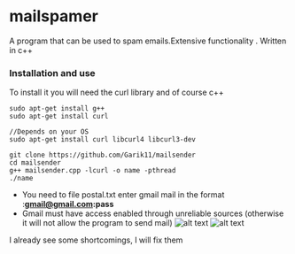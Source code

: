 # mailspamer
A program that can be used to spam emails.Extensive functionality . Written in c++

### Installation and use
To install it you will need the curl library and of course c++

```
sudo apt-get install g++
sudo apt-get install curl

//Depends on your OS
sudo apt-get install curl libcurl4 libcurl3-dev 

git clone https://github.com/Garik11/mailsender
cd mailsender
g++ mailsender.cpp -lcurl -o name -pthread
./name
```
+ You need to file postal.txt enter gmail mail in the format :**gmail@gmail.com:pass**
+ Gmail must have access enabled through unreliable sources (otherwise it will not allow the program to send mail)
![alt text](https://i.yapx.ru/IGXoW.png)
![alt text](https://i.yapx.ru/IGXo1.jpg)

I already see some shortcomings, I will fix them
